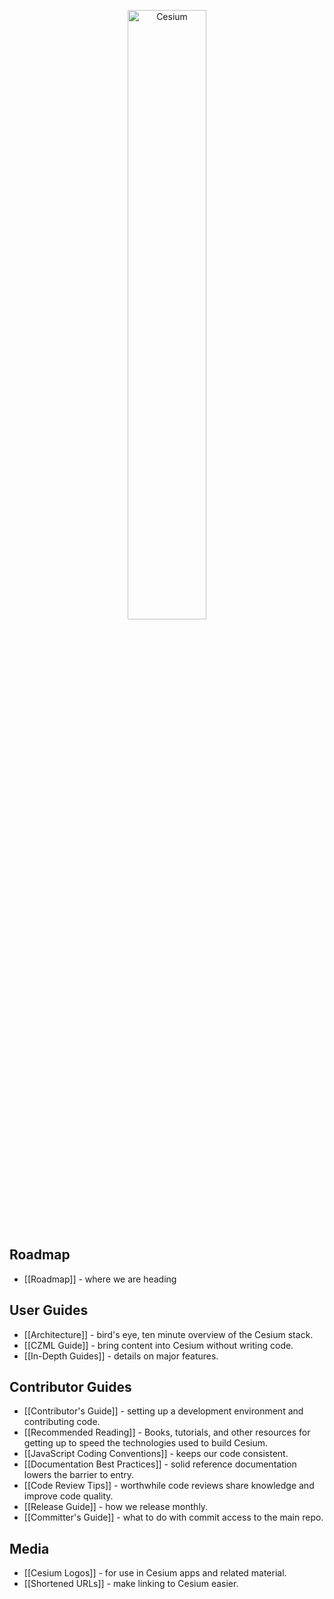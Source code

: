 <p align="center">
<img src="wiki/logos/Cesium_Logo_Color.jpg" width="50%" alt="Cesium" />
</p>

## Roadmap

* [[Roadmap]] - where we are heading

## User Guides

* [[Architecture]] - bird's eye, ten minute overview of the Cesium stack.
* [[CZML Guide]] - bring content into Cesium without writing code.
* [[In-Depth Guides]] - details on major features.

## Contributor Guides

* [[Contributor's Guide]] - setting up a development environment and contributing code.
* [[Recommended Reading]] - Books, tutorials, and other resources for getting up to speed the technologies used to build Cesium.
* [[JavaScript Coding Conventions]] - keeps our code consistent.
* [[Documentation Best Practices]] - solid reference documentation lowers the barrier to entry.
* [[Code Review Tips]] - worthwhile code reviews share knowledge and improve code quality.
* [[Release Guide]] - how we release monthly.
* [[Committer's Guide]] - what to do with commit access to the main repo.

## Media

* [[Cesium Logos]] - for use in Cesium apps and related material.
* [[Shortened URLs]] - make linking to Cesium easier.